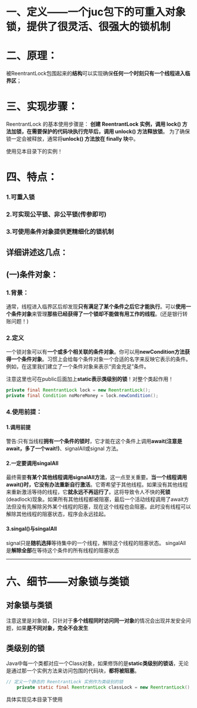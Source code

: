 # 一、定义——一个juc包下的可重入对象锁，提供了很灵活、很强大的锁机制

# 二、原理：
被ReentrantLock包围起来的**结构**可以实现确保**任何一个时刻只有一个线程进入临界区**；

# 三、实现步骤：
ReentrantLock 的基本使用步骤是：
**创建 ReentrantLock 实例，调用 lock() 方法加锁，在需要保护的代码块执行完毕后，调用 unlock() 方法释放锁**。
为了确保锁一定会被释放，通常将**unlock() 方法放在 finally 块**中。

使用见本目录下的实例！


# 四、特点：
### 1.可重入锁

### 2.可实现公平锁、非公平锁(传参即可)

### 3.可使用条件对象提供更精细化的锁机制

## 详细讲述这几点：


## (一)条件对象：
### 1.背景：
通常，线程进入临界区后却发现**只有满足了某个条件之后它才能执行**。可以**使用一个条件对象**来管理**那些已经获得了一个锁却不能做有用工作的线程**。(还是银行转账问题！)


### 2.定义
一个锁对象可以有**一个或多个相关联的条件对象**。你可以用**newCondition方法获得一个条件对象**。习惯上会给每个条件对象一个合适的名字来反映它表示的条件。例如，在这里我们建立了一个条件对象来表示“资金充足”条件。

注意这里也可在public后面加上**static表示类级别的锁**！对整个类起作用！
```java
private final ReentrantLock lock = new ReentrantLock();
private final Condition noMoreMoney = lock.newCondition();
```


### 4.使用前提：

#### 1.调用前提
 警告:只有当线程**拥有一个条件的锁时**，它才能在这个条件上调用**await(注意是await，多了一个wait!)**、signalAll或signal 方法。

#### 2.一定要调用singalAll
 最终需要**有某个其他线程调用signalAll方法**，这一点至关重要。**当一个线程调用await()时，它没有办法重新自行激活**。它寄希望于其他线程。如果没有其他线程来重新激活等待的线程，它**就永远不再运行了**。这将导致令人不快的**死锁**(deadlock)现象。如果所有其他线程都被阻塞，最后一个活动线程调用了await方法但没有先解除另外某个线程的阳塞，现在这个线程也会阻塞。此时没有线程可以解除其他线程的阻塞状态，程序会永远挂起。

#### 3.singal()与singalAll
 signal只是**随机选择**等待集中的一个线程，解除这个线程的阻塞状态。
 singalAll是**解除全部**在等待这个条件的所有线程的阻塞状态


---
# 六、细节——对象锁与类锁

## 对象锁与类锁
 注意这里是对象锁，只针对于**多个线程同时访问同一对象**的情况会出现并发安全问题，如果**是不同对象，完全不会发生**
 
## 类级别的锁
  Java中每一个类都对应一个Class对象，如果修饰的是**static类级别的锁话**，无论是通过那一个实例方法来访问包围的代码块，**都将被阻塞**。

```java
// 定义一个静态的 ReentrantLock 实例作为类级别的锁
    private static final ReentrantLock classLock = new ReentrantLock();
```
具体实现见本目录下使用




